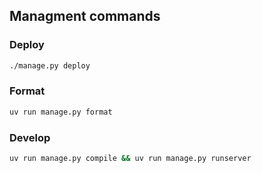## Managment commands

### Deploy
```bash
./manage.py deploy
```

### Format
```bash
uv run manage.py format
```

### Develop
```bash
uv run manage.py compile && uv run manage.py runserver
```

